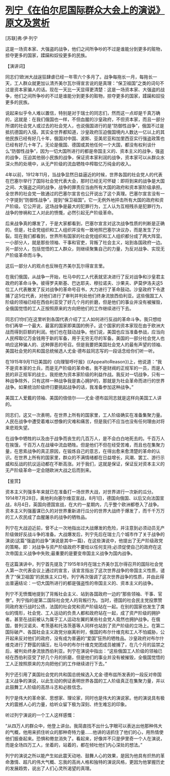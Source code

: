 # [列宁《在伯尔尼国际群众大会上的演说》原文及赏析](https://www.vrrw.net/wx/14537.html)

[苏联]弗·伊·列宁

这是一场资本家、大强盗的战争，他们之间所争吵的不过是谁能分到更多的赃物，掠夺更多的国家，蹂躏和奴役更多的民族。

【演讲词】

同志们!欧洲大战逞狂肆虐已经一年零六个多月了。战争每拖长一月，每拖长一天，工人群众就更加认清齐美尔瓦尔得宣言说的是真理：“保卫祖国”之类的词句不过是资本家骗人的话。现在一天比一天显得更清楚：这是一场资本家、大强盗的战争，他们之间所争吵的不过是谁能分到更多的赃物，掠夺更多的国家，蹂躏和奴役更多的民族。

说起来似乎令人难以置信，特别是对于瑞士的同志们，然而这一点却是千真万确的，这就是：在我们俄国也一样，不但血腥的沙皇政府，不但资本家，而且一部分所谓的社会党人或过去的社会党人，也说俄国进行的是“防御性战争”，俄国不过是抵抗德国的入侵。其实全世界都知道，沙皇政府压迫俄国境内人数达一亿以上的其他民族已经有好几十年，俄国对中国、波斯、亚美尼亚和加里西亚实行强盗政策也已经有好几十年了。无论是俄国、德国或其他任何一个大国，都没有权利谈什么“防御性战争”，因为一切大国所进行的都是帝国主义的、资本主义的战争，强盗的战争，压迫其他弱小民族的战争，保证资本家利润的战争，资本家可以从群众水深火热的处境中，从无产阶级的流血牺牲中榨取亿万纯金的收入。

4年以前，1912年11月，当战争显然日益逼近的时候，世界各国的社会党人的代表在巴塞尔举行了国际社会党代表大会，那时已经无可怀疑：即将到来的战争是大国之间、大强盗之间的战争，战争的罪责应当由所有大国的政府和资本家阶级承担。全世界的社会党一致通过的巴塞尔宣言也公开说出了这个真理。巴塞尔宣言没有一个字提到“防御性战争”，提到“保卫祖国”。它一无例外地抨击所有大国的政府和资产阶级。它公开说，这场战争是最大的犯罪行为，工人认为互相残杀是犯罪行为，战争的惨祸和工人对此的愤慨，必然引起无产阶级革命。

后来战争真的爆发了，于是大家都看到，巴塞尔宣言对这次战争性质的判断是正确的。但是，社会党组织和工人组织并没有一致地照巴塞尔决议办，而是发生了分裂。现在我们都看到，世界所有国家的社会党组织和工人组织都分成了两大阵营。一小部分人，就是那些领袖、干事和官吏，背叛了社会主义，站到各国政府一边。另一部分人，包括觉悟的工人群众，则继续聚集自己的力量，为反对战争、实现无产阶级革命而斗争。

这后一部分人的观点也反映在齐美尔瓦尔得宣言里。



在我们俄国，从战争一开始，杜马中的工人代表就坚决进行了反对战争和沙皇君主政府的革命斗争。彼得罗夫斯基、巴达耶夫、穆拉诺夫、沙果夫、萨莫伊洛夫这5位工人代表散发了反对战争的革命号召书，大力进行了革命鼓动。沙皇政府下令逮捕了这5位代表，对他们进行了审判并判处他们终身流放西伯利亚。这些俄国工人阶级的领袖已经在西伯利亚受了好几个月的折磨，但是他们的事业并没有被摧毁，全俄国觉悟的工人正按照原来的方向把他们的工作继续进行下去。

同志们!你们在这里听到各国代表介绍了工人如何进行反战的革命斗争。我只想给你们再举一个最大、最富的国家即美国的例子。这个国家的资本家现在由于欧洲大战而得到巨额的利润。他们也在鼓动战争。他们说，美国也应当准备参战，应当向人民榨取亿万金钱用于新的军备，用于无穷无尽的军备。美国的一部分社会党人也响应这种骗人的、这种罪恶的号召。但是我要把美国社会党人的最有声望的领袖、美国社会党的共和国总统候选人尤金·德布兹同志写的一段话念给你们听一听。

在1915年9月11日美国的《向理智呼吁报》(《AppealtoReason》)上，他说道：“我不是资本家的士兵，而是无产阶级的革命者。我不是财阀的正规军的一员，而是人民的非正规军的战士。我拒绝为资本家阶级的利益作战。我反对一切战争，只有一种战争除外，只有这样一种战争我是衷心拥护的，那就是为社会革命而进行的世界战争。如果统治阶级终归要挑起战争的话，我准备参加这种战争。”

美国工人爱戴的领袖、美国的倍倍尔——尤金·德布兹同志就是这样向美国工人讲的。

同志们，这又一次表明，在世界上所有的国家里，工人阶级确实在准备集聚力量。人民在战争中遭受着难以想像的灾难和痛苦，但是我们不应当也没有任何理由对将来悲观失望。

在战争中牺牲的以及由于战争而丧生的几百万人，是不会白白地死去的。千百万人在挨饿，千百万人在战壕中流血牺牲。但是他们不但在经受苦难，而且也在集聚力量，在思索战争的真正原因，在锻炼自己的意志，在得出愈来愈清楚的革命的认识。在世界上所有的国家里，群众的不满情绪都在日益增长，风潮、罢工、游行示威和反战的抗议运动都在不断高涨。对于我们，这就是保证，保证反对资本主义的无产阶级革命一定会随欧洲大战之后而到来。

【鉴赏】

资本主义列强多年来就已在准备打一场世界大战，对世界进行一次新的瓜分。1914年7月28日，奥地利向塞尔维亚宣战，8月1日，德国向俄国、以后又向法国宣战，8月4日，英国向德国宣战，在大约一星期内，几乎整个欧洲都卷入了战争。资本主义列强蓄谋已久的对世界重新进行瓜分的世界大战终于爆发了，而千千万万的工人农民成了血腥屠杀的战争的牺牲品。

列宁在大战迫近前，曾不止一次地指出过大战爆发的危险，并注意到必须动员无产阶级做好反战斗争的准备。大战爆发后，列宁先后在瑞士几个城市作了关于战争的演说(这篇“强盗的战争”演说是其中一篇)，在这些演说中，他提出了无产阶级政党的策略，即：对战争与资产阶级政府不要给以任何支持;必须促使自己的政府在这次帝国主义战争中失败;最重要的是要变帝国主义战争为国内战争。

在这篇演讲中，列宁首先提及了1915年9月在瑞士齐美尔瓦尔得召开的国际社会党人第一次代表会议上通过的宣言，该宣言指出了这次世界战争的帝国主义性质，谴责了“保卫祖国”的民族主义口号。列宁再次强调了这次世界战争的性质，并由此得出普遍结论：一切大国所进行的都是强盗性的帝国主义的、资本主义的战争。

列宁不无愤慨地提到了背叛社会主义、站到各国政府一边的“那些领袖、干事、官僚”。列宁指的是第二国际社会党人的背叛行为。当时，德国的社会民主党投票赞同政府发行战时公债，法国的社会党和资产阶级站在一起。在别的国家也发生了类似的情形，社会党、工人运动的负责人都和政府站在一起，成了资产阶级的拥护者。甚至在战前被认为属于工人运动左翼的某些社会党人竟然也拥护战争。在俄国，普列汉诺夫、考茨基和托洛茨基等人同样也站到了资产阶级的立场上。在第二国际破产、各国社会主义政党分崩离析时，俄国的布尔什维克和工人不怕威胁，公开起来反对他们的政府，没有成为普遍的“爱国”狂热的牺牲品。沙皇政府对布尔什维克进行了野蛮的镇压，杜马中的布尔什维克党团成员被捕了，在几个月的监禁之后，被判处终身流放西伯利亚。列宁在演说中指出：“这些俄国工人阶级的领袖已经在西伯利亚受了好几个月的折磨，但是他们的事业并没有被摧毁，全俄国觉悟的工人正按照原来的方向把他们的工作继续进行下去。”

列宁还引用了美国社会党的共和国总统候选入尤金·德布兹所发表的一段反对帝国主义战争的演说，以此生动的例证表明世界各国的工人阶级真正在集聚力量，并以此鼓舞工人阶级的高昂斗志和必胜信念。

列宁是伟大的革命家、思想家、理论家，同时也是伟大的演说家。他的演说具有极大的震撼人心的力量，给听众留下极为深刻、终生难忘的印象。

听过列宁演说的一个工人这样感慨：

“从四万人的群众中，他登上讲台。我简直找不出什么字眼可以表达出他那种伟大的气概，他用来抓住听众的那种奇特力量……他讲的话抓住了他们的心，用热情使他们振奋起来。恐惧和倦怠消失了。看起来，好像并不只是伊里奇一个人在演说，而是全场四万工人，坐着的，站着的，都在倾吐他们内心深处的想法。”

列宁的演说之所以能产生如此震天动地、鼓舞人心的效果，是因为他具有炽热的革命激情、超凡的伟大气概、忘我的高尚人格和独特的演说风格，更因为他掌握历史的发展趋势，说出了人们心灵所渴望的真理。

